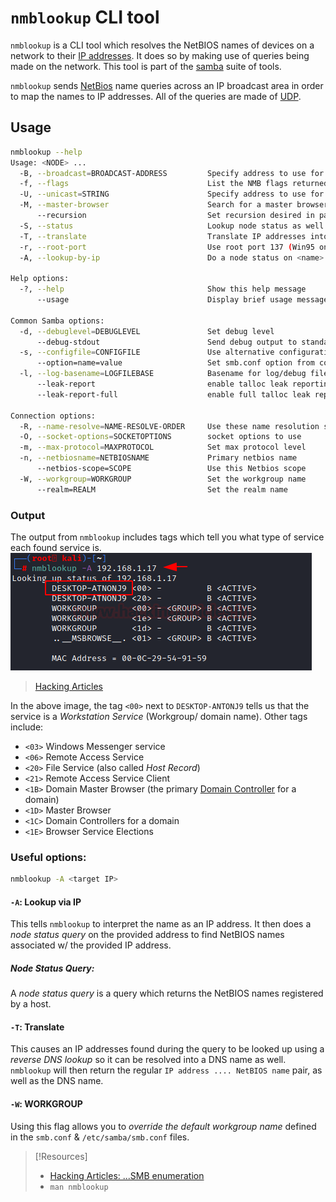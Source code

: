 
# `nmblookup` CLI tool
`nmblookup` is a CLI tool which resolves the NetBIOS names of devices on a network to their [IP addresses](/networking/OSI/IP-addresses.md). It does so by making use of queries being made on the network. This tool is part of the [samba](/networking/protocols/SMB.md) suite of tools.

`nmblookup` sends [NetBios](/networking/protocols/NetBIOS.md) name queries across an IP broadcast area in order to map the names to IP addresses. All of the queries are made of [UDP](/networking/protocols/UDP.md).
## Usage
```bash
nmblookup --help
Usage: <NODE> ...
  -B, --broadcast=BROADCAST-ADDRESS         Specify address to use for broadcasts
  -f, --flags                               List the NMB flags returned
  -U, --unicast=STRING                      Specify address to use for unicast
  -M, --master-browser                      Search for a master browser
      --recursion                           Set recursion desired in package
  -S, --status                              Lookup node status as well
  -T, --translate                           Translate IP addresses into names
  -r, --root-port                           Use root port 137 (Win95 only replies to this)
  -A, --lookup-by-ip                        Do a node status on <name> as an IP Address

Help options:
  -?, --help                                Show this help message
      --usage                               Display brief usage message

Common Samba options:
  -d, --debuglevel=DEBUGLEVEL               Set debug level
      --debug-stdout                        Send debug output to standard output
  -s, --configfile=CONFIGFILE               Use alternative configuration file
      --option=name=value                   Set smb.conf option from command line
  -l, --log-basename=LOGFILEBASE            Basename for log/debug files
      --leak-report                         enable talloc leak reporting on exit
      --leak-report-full                    enable full talloc leak reporting on exit

Connection options:
  -R, --name-resolve=NAME-RESOLVE-ORDER     Use these name resolution services only
  -O, --socket-options=SOCKETOPTIONS        socket options to use
  -m, --max-protocol=MAXPROTOCOL            Set max protocol level
  -n, --netbiosname=NETBIOSNAME             Primary netbios name
      --netbios-scope=SCOPE                 Use this Netbios scope
  -W, --workgroup=WORKGROUP                 Set the workgroup name
      --realm=REALM                         Set the realm name
```
### Output
The output from `nmblookup` includes tags which tell you what type of service each found service is. 
![](CLI-tools/CLI-tools-pics/nmblookup-1.png)
> [Hacking Articles](https://www.hackingarticles.in/a-little-guide-to-smb-enumeration/)

In the above image, the tag `<00>` next to `DESKTOP-ANTONJ9` tells us that the service is a *Workstation Service* (Workgroup/ domain name). Other tags include:
- `<03>` Windows Messenger service
- `<06>` Remote Access Service
- `<20>` File Service (also called *Host Record*)
- `<21>` Remote Access Service Client
- `<1B>` Domain Master Browser (the primary [Domain Controller](/networking/DNS/domain-controller.md) for a domain)
- `<1D>` Master Browser
- `<1C>` Domain Controllers for a domain
- `<1E>` Browser Service Elections
### Useful options:
```bash
nmblookup -A <target IP>
```
#### `-A`: Lookup via IP
This tells `nmblookup` to interpret the name as an IP address. It then does a *node status query* on the provided address to find NetBIOS names associated w/ the provided IP address.
##### Node Status Query:
A *node status query* is a query which returns the NetBIOS names registered by a host.
#### `-T`: Translate
This causes an IP addresses found during the query to be looked up using a *reverse DNS lookup* so it can be resolved into a DNS name as well. `nmblookup` will then return the regular `IP address .... NetBIOS name` pair, as well as the DNS name.
#### `-W`: WORKGROUP
Using this flag allows you to *override the default workgroup name* defined in the `smb.conf` & `/etc/samba/smb.conf` files.

> [!Resources]
> - [Hacking Articles: ...SMB enumeration](https://www.hackingarticles.in/a-little-guide-to-smb-enumeration/)
> - `man nmblookup`
